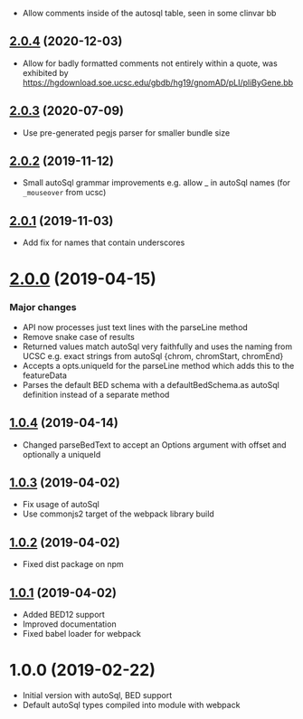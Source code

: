 - Allow comments inside of the autosql table, seen in some clinvar bb

## [2.0.4](https://github.com/GMOD/bed-js/compare/v2.0.3...v2.0.4) (2020-12-03)

- Allow for badly formatted comments not entirely within a quote, was exhibited by https://hgdownload.soe.ucsc.edu/gbdb/hg19/gnomAD/pLI/pliByGene.bb

## [2.0.3](https://github.com/GMOD/bed-js/compare/v2.0.2...v2.0.3) (2020-07-09)

- Use pre-generated pegjs parser for smaller bundle size

<a name="2.0.2"></a>

## [2.0.2](https://github.com/GMOD/bed-js/compare/v2.0.1...v2.0.2) (2019-11-12)

- Small autoSql grammar improvements e.g. allow \_ in autoSql names (for `_mouseover` from ucsc)

<a name="2.0.1"></a>

## [2.0.1](https://github.com/GMOD/bed-js/compare/v2.0.0...v2.0.1) (2019-11-03)

- Add fix for names that contain underscores

# [2.0.0](https://github.com/GMOD/bed-js/compare/v1.0.4...v2.0.0) (2019-04-15)

### Major changes

- API now processes just text lines with the parseLine method
- Remove snake case of results
- Returned values match autoSql very faithfully and uses the naming from UCSC e.g. exact strings from autoSql {chrom, chromStart, chromEnd}
- Accepts a opts.uniqueId for the parseLine method which adds this to the featureData
- Parses the default BED schema with a defaultBedSchema.as autoSql definition instead of a separate method

## [1.0.4](https://github.com/GMOD/bed-js/compare/v1.0.3...v1.0.4) (2019-04-14)

- Changed parseBedText to accept an Options argument with offset and optionally a uniqueId

## [1.0.3](https://github.com/GMOD/bed-js/compare/v1.0.2...v1.0.3) (2019-04-02)

- Fix usage of autoSql
- Use commonjs2 target of the webpack library build

## [1.0.2](https://github.com/GMOD/bed-js/compare/v1.0.1...v1.0.2) (2019-04-02)

- Fixed dist package on npm

## [1.0.1](https://github.com/GMOD/bed-js/compare/v1.0.0...v1.0.1) (2019-04-02)

- Added BED12 support
- Improved documentation
- Fixed babel loader for webpack

# 1.0.0 (2019-02-22)

- Initial version with autoSql, BED support
- Default autoSql types compiled into module with webpack
